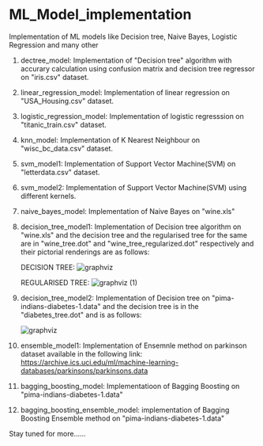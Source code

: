 # ML_Model_implementation
Implementation of ML models like Decision tree, Naive Bayes, Logistic Regression and many other

1) dectree_model: Implementation of "Decision tree" algorithm with accurary calculation using confusion matrix and decision tree regressor on "iris.csv" dataset.

2) linear_regression_model: Implementation of linear regression on "USA_Housing.csv" dataset.

3) logistic_regression_model: Implementation of logistic regresssion on "titanic_train.csv" dataset.

4) knn_model: Implementation of K Nearest Neighbour on "wisc_bc_data.csv" dataset.

5) svm_model1: Implementation of Support Vector Machine(SVM) on "letterdata.csv" dataset.

6) svm_model2: Implementation of Support Vector Machine(SVM) using different kernels.

7) naive_bayes_model: Implementation of Naive Bayes on "wine.xls"

8) decision_tree_model1: Implementation of Decision tree algorithm on "wine.xls" and the decision tree and the regularised tree for the same are in "wine_tree.dot" and "wine_tree_regularized.dot" respectively and their pictorial renderings are as follows:
     
     DECISION TREE:
   ![graphviz](https://user-images.githubusercontent.com/91108386/151822154-42c46e5e-4a63-425b-b6c8-55e5beb70f1f.png)
    
     REGULARISED TREE:
   ![graphviz (1)](https://user-images.githubusercontent.com/91108386/151822721-1fa9db40-78c4-4a5f-b23e-5a12d5340cbe.png)
  
9) decision_tree_model2: Implementation of Decision tree on "pima-indians-diabetes-1.data" and the decision tree is in the "diabetes_tree.dot" and is as follows:
     
     ![graphviz](https://user-images.githubusercontent.com/91108386/152107094-b8e07db0-2bc9-4330-a3bd-311b8648b55e.png)
 
10) ensemble_model1: Implementation of Ensemnle method on parkinson dataset available in the following link:
                 https://archive.ics.uci.edu/ml/machine-learning-databases/parkinsons/parkinsons.data
            
11) bagging_boosting_model: Implementatioon of Bagging Boosting on "pima-indians-diabetes-1.data"

12) bagging_boosting_ensemble_model: implementation of Bagging Boosting Ensemble method on "pima-indians-diabetes-1.data"
  
  

Stay tuned for more......  

